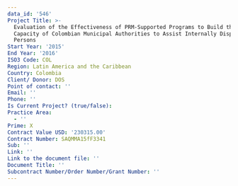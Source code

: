 ```yaml
---
data_id: '546'
Project Title: >-
  Evaluation of the Effectiveness of PRM-Supported Programs to Build the
  Capacity of Colombian Municipal Authorities to Assist Internally Displaced
  Persons
Start Year: '2015'
End Year: '2016'
ISO3 Code: COL
Region: Latin America and the Caribbean
Country: Colombia
Client/ Donor: DOS
Point of contact: ''
Email: ''
Phone: ''
Is Current Project? (true/false): 
Practice Area:
  - ''
Prime: X
Contract Value USD: '230315.00'
Contract Number: SAQMMA15fF3341
Sub: ''
Link: ''
Link to the document file: ''
Document Title: ''
Subcontract Number/Order Number/Grant Number: ''
---
```


